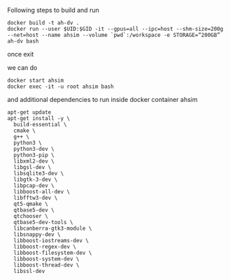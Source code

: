 Following steps to build and run

```
docker build -t ah-dv .
docker run --user $UID:$GID -it --gpus=all --ipc=host --shm-size=200g --net=host --name ahsim --volume `pwd`:/workspace -e STORAGE=“200GB”  ah-dv bash
```
once exit

we can do 

```
docker start ahsim
docker exec -it -u root ahsim bash
```
and additional dependencies to run inside docker container ahsim

```
apt-get update
apt-get install -y \
  build-essential \
  cmake \
  g++ \
  python3 \
  python3-dev \
  python3-pip \
  libxml2-dev \
  libgsl-dev \
  libsqlite3-dev \
  libgtk-3-dev \
  libpcap-dev \
  libboost-all-dev \
  libfftw3-dev \
  qt5-qmake \
  qtbase5-dev \
  qtchooser \
  qtbase5-dev-tools \
  libcanberra-gtk3-module \
  libsnappy-dev \
  libboost-iostreams-dev \
  libboost-regex-dev \
  libboost-filesystem-dev \
  libboost-system-dev \
  libboost-thread-dev \
  libssl-dev

```
